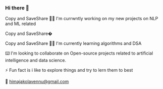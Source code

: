 ### Hi there 👋

Copy and SaveShare
👩‍💻 I'm currwntly working on my new projects on NLP and ML related 

Copy and SaveShare�


Copy and SaveShare
👩‍💻 I'm currently learning algorithms and DSA

⌨️ I'm looking to collaborate on Open-source projects related to artificial intelligence and data science.

⚡ Fun fact is i like to explore things and try to lern them to best

📧 himajakolavennu@gmail.com



<!--
**khimaja/khimaja** is a ✨ _special_ ✨ repository because its `README.md` (this file) appears on your GitHub profile.

Here are some ideas to get you started:

- 🔭 I’m currently working on ...
- 🌱 I’m currently learning ...
- 👯 I’m looking to collaborate on ...
- 🤔 I’m looking for help with ...
- 💬 Ask me about ...
- 📫 How to reach me: ...
- 😄 Pronouns: ...
- ⚡ Fun fact: ...
-->
